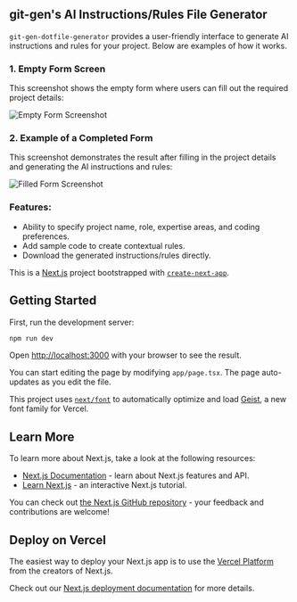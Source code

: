 ## git-gen's AI Instructions/Rules File Generator

`git-gen-dotfile-generator` provides a user-friendly interface to generate AI instructions and rules for your project. Below are examples of how it works.

### 1. Empty Form Screen
This screenshot shows the empty form where users can fill out the required project details:

![Empty Form Screenshot](![image](https://github.com/user-attachments/assets/4456cf65-f9d3-46d1-95de-1abc443f79b3))

### 2. Example of a Completed Form
This screenshot demonstrates the result after filling in the project details and generating the AI instructions and rules:

![Filled Form Screenshot](![image](https://github.com/user-attachments/assets/f8723736-c6d8-48ce-9050-535c2b1d7229)
)

### Features:
- Ability to specify project name, role, expertise areas, and coding preferences.
- Add sample code to create contextual rules.
- Download the generated instructions/rules directly.


This is a [Next.js](https://nextjs.org) project bootstrapped with [`create-next-app`](https://nextjs.org/docs/app/api-reference/cli/create-next-app).

## Getting Started

First, run the development server:

```bash
npm run dev
```

Open [http://localhost:3000](http://localhost:3000) with your browser to see the result.

You can start editing the page by modifying `app/page.tsx`. The page auto-updates as you edit the file.

This project uses [`next/font`](https://nextjs.org/docs/app/building-your-application/optimizing/fonts) to automatically optimize and load [Geist](https://vercel.com/font), a new font family for Vercel.

## Learn More

To learn more about Next.js, take a look at the following resources:

- [Next.js Documentation](https://nextjs.org/docs) - learn about Next.js features and API.
- [Learn Next.js](https://nextjs.org/learn) - an interactive Next.js tutorial.

You can check out [the Next.js GitHub repository](https://github.com/vercel/next.js) - your feedback and contributions are welcome!

## Deploy on Vercel

The easiest way to deploy your Next.js app is to use the [Vercel Platform](https://vercel.com/new?utm_medium=default-template&filter=next.js&utm_source=create-next-app&utm_campaign=create-next-app-readme) from the creators of Next.js.

Check out our [Next.js deployment documentation](https://nextjs.org/docs/app/building-your-application/deploying) for more details.
